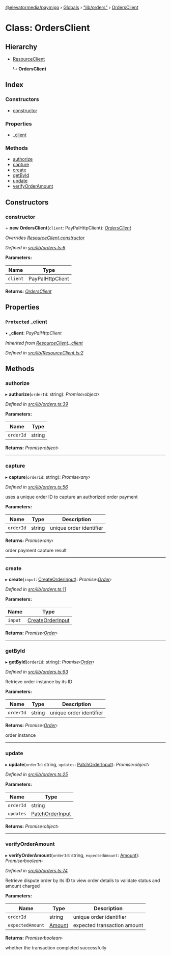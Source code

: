 [@elevatormedia/paymigo](../README.md) › [Globals](../globals.md) › ["lib/orders"](../modules/_lib_orders_.md) › [OrdersClient](_lib_orders_.ordersclient.md)

# Class: OrdersClient

## Hierarchy

-   [ResourceClient](_lib_resourceclient_.resourceclient.md)

    ↳ **OrdersClient**

## Index

### Constructors

-   [constructor](_lib_orders_.ordersclient.md#constructor)

### Properties

-   [\_client](_lib_orders_.ordersclient.md#protected-_client)

### Methods

-   [authorize](_lib_orders_.ordersclient.md#authorize)
-   [capture](_lib_orders_.ordersclient.md#capture)
-   [create](_lib_orders_.ordersclient.md#create)
-   [getById](_lib_orders_.ordersclient.md#getbyid)
-   [update](_lib_orders_.ordersclient.md#update)
-   [verifyOrderAmount](_lib_orders_.ordersclient.md#verifyorderamount)

## Constructors

### constructor

\+ **new OrdersClient**(`client`: PayPalHttpClient): _[OrdersClient](_lib_orders_.ordersclient.md)_

_Overrides [ResourceClient](_lib_resourceclient_.resourceclient.md).[constructor](_lib_resourceclient_.resourceclient.md#constructor)_

_Defined in [src/lib/orders.ts:6](https://github.com/ELEVATORmedia/paymigo/blob/0815c8d/src/lib/orders.ts#L6)_

**Parameters:**

| Name     | Type             |
| -------- | ---------------- |
| `client` | PayPalHttpClient |

**Returns:** _[OrdersClient](_lib_orders_.ordersclient.md)_

## Properties

### `Protected` \_client

• **\_client**: _PayPalHttpClient_

_Inherited from [ResourceClient](_lib_resourceclient_.resourceclient.md).[\_client](_lib_resourceclient_.resourceclient.md#protected-_client)_

_Defined in [src/lib/ResourceClient.ts:2](https://github.com/ELEVATORmedia/paymigo/blob/0815c8d/src/lib/ResourceClient.ts#L2)_

## Methods

### authorize

▸ **authorize**(`orderId`: string): _Promise‹object›_

_Defined in [src/lib/orders.ts:39](https://github.com/ELEVATORmedia/paymigo/blob/0815c8d/src/lib/orders.ts#L39)_

**Parameters:**

| Name      | Type   |
| --------- | ------ |
| `orderId` | string |

**Returns:** _Promise‹object›_

---

### capture

▸ **capture**(`orderId`: string): _Promise‹any›_

_Defined in [src/lib/orders.ts:56](https://github.com/ELEVATORmedia/paymigo/blob/0815c8d/src/lib/orders.ts#L56)_

uses a unique order ID to capture an authorized order payment

**Parameters:**

| Name      | Type   | Description             |
| --------- | ------ | ----------------------- |
| `orderId` | string | unique order identifier |

**Returns:** _Promise‹any›_

order payment capture result

---

### create

▸ **create**(`input`: [CreateOrderInput](../interfaces/_types_orders_.createorderinput.md)): _Promise‹[Order](../interfaces/_types_orders_.order.md)›_

_Defined in [src/lib/orders.ts:11](https://github.com/ELEVATORmedia/paymigo/blob/0815c8d/src/lib/orders.ts#L11)_

**Parameters:**

| Name    | Type                                                                 |
| ------- | -------------------------------------------------------------------- |
| `input` | [CreateOrderInput](../interfaces/_types_orders_.createorderinput.md) |

**Returns:** _Promise‹[Order](../interfaces/_types_orders_.order.md)›_

---

### getById

▸ **getById**(`orderId`: string): _Promise‹[Order](../interfaces/_types_orders_.order.md)›_

_Defined in [src/lib/orders.ts:93](https://github.com/ELEVATORmedia/paymigo/blob/0815c8d/src/lib/orders.ts#L93)_

Retrieve order instance by its ID

**Parameters:**

| Name      | Type   | Description             |
| --------- | ------ | ----------------------- |
| `orderId` | string | unique order identifier |

**Returns:** _Promise‹[Order](../interfaces/_types_orders_.order.md)›_

order instance

---

### update

▸ **update**(`orderId`: string, `updates`: [PatchOrderInput](../interfaces/_types_orders_.patchorderinput.md)): _Promise‹object›_

_Defined in [src/lib/orders.ts:25](https://github.com/ELEVATORmedia/paymigo/blob/0815c8d/src/lib/orders.ts#L25)_

**Parameters:**

| Name      | Type                                                               |
| --------- | ------------------------------------------------------------------ |
| `orderId` | string                                                             |
| `updates` | [PatchOrderInput](../interfaces/_types_orders_.patchorderinput.md) |

**Returns:** _Promise‹object›_

---

### verifyOrderAmount

▸ **verifyOrderAmount**(`orderId`: string, `expectedAmount`: [Amount](../interfaces/_types_common_.amount.md)): _Promise‹boolean›_

_Defined in [src/lib/orders.ts:74](https://github.com/ELEVATORmedia/paymigo/blob/0815c8d/src/lib/orders.ts#L74)_

Retrieve dispute order by its ID to view order details to validate status and amount charged

**Parameters:**

| Name             | Type                                             | Description                 |
| ---------------- | ------------------------------------------------ | --------------------------- |
| `orderId`        | string                                           | unique order identifier     |
| `expectedAmount` | [Amount](../interfaces/_types_common_.amount.md) | expected transaction amount |

**Returns:** _Promise‹boolean›_

whether the transaction completed successfully
